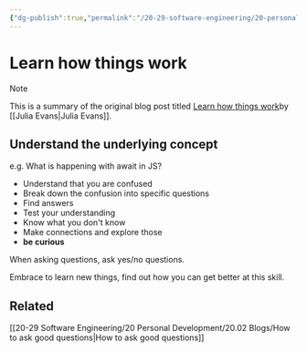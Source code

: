 ```yaml
---
{"dg-publish":true,"permalink":"/20-29-software-engineering/20-personal-development/20-02-blogs/learn-how-things-work/","tags":["code/best_practices"],"created":"2023-09-11T17:59:11.816-05:00","updated":"2023-09-19T08:07:50.466-05:00"}
---
```


# Learn how things work

> [!NOTE]
> This is a summary of the original blog post titled [Learn how things work](https://jvns.ca/blog/learn-how-things-work/)by [[Julia Evans\|Julia Evans]].
## Understand the underlying concept
e.g. What is happening with await in JS?

- Understand that you are confused
- Break down the confusion into specific questions
- Find answers
- Test your understanding
- Know what you don't know
- Make connections and explore those
- **be curious**

When asking questions, ask yes/no questions.

Embrace to learn new things, find out how you can get better at this skill.
## Related
[[20-29 Software Engineering/20 Personal Development/20.02 Blogs/How to ask good questions\|How to ask good questions]]
